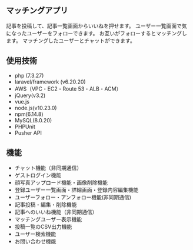 ## マッチングアプリ 
記事を投稿して、記事一覧画面からいいねを押せます。
ユーザー一覧画面で気になったユーザーをフォローできます。
お互いがフォローするとマッチングします。
マッチングしたユーザーとチャットができます。

## 使用技術
- php (7.3.27)
- laravel/framework (v6.20.20)
- AWS（VPC・EC2・Route 53・ALB・ACM）
- jQuery(v3.2)
- vue.js
- node.js(v10.23.0)
- npm(6.14.8)
- MySQL(8.0.20)
- PHPUnit
- Pusher API

## 機能
- チャット機能（非同期通信）
- ゲストログイン機能
- 顔写真アップロード機能・画像削除機能
- 登録ユーザー一覧画面・詳細画面・登録内容編集機能
- ユーザーフォロー・アンフォロー機能(非同期通信)
- 記事投稿・編集・削除機能
- 記事へのいいね機能（非同期通信）
- マッチングユーザー表示機能
- 投稿一覧のCSV出力機能
- ユーザー検索機能
- お問い合わせ機能
